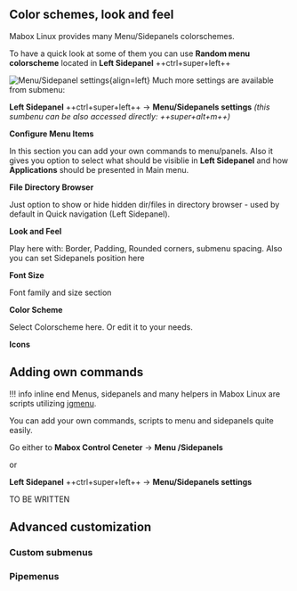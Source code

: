 <div class="gal1">
    <a href="../../img/menupanel-settings.jpg" title="Menu / Sidepanels settings"><img src="../../img/menupanel-settings.jpg" alt="" /></a>
</div>

## Color schemes, look and feel
Mabox Linux provides many Menu/Sidepanels colorschemes.

To have a quick look at some of them you can use **Random menu colorscheme** located in **Left Sidepanel** ++ctrl+super+left++

![Menu/Sidepanel settings](../../img/MSPsettings.png){align=left} Much more settings are available from submenu:

**Left Sidepanel** ++ctrl+super+left++ -> **Menu/Sidepanels settings** *(this sumbenu can be also accessed directly: ++super+alt+m++)*


**Configure Menu Items**

In this section you can add your own commands to menu/panels. Also it gives you option to select what should be visiblie in **Left Sidepanel** and how **Applications** should be presented in Main menu.


**File Directory Browser**

Just option to show or hide hidden dir/files in directory browser - used by default in Quick navigation (Left Sidepanel).

**Look and Feel**

Play here with: Border, Padding, Rounded corners, submenu spacing.
Also you can set Sidepanels position here


**Font Size**

Font family and size section

**Color Scheme**

Select Colorscheme here. Or edit it to your needs.

**Icons**



## Adding own commands
!!! info inline end
    Menus, sidepanels and many helpers in Mabox Linux are scripts utilizing [jgmenu](https://jgmenu.github.io/).

You can add your own commands, scripts to menu and sidepanels quite easily.

Go either to **Mabox Control Ceneter** -> **Menu /Sidepanels**

or

**Left Sidepanel** ++ctrl+super+left++ -> **Menu/Sidepanels settings** 




TO BE WRITTEN
## Advanced customization
### Custom submenus

### Pipemenus